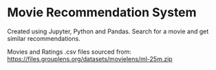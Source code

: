 # Movie Recommendation System

Created using Jupyter, Python and Pandas. Search for a movie and get similar recommendations. 

Movies and Ratings .csv files sourced from: https://files.grouplens.org/datasets/movielens/ml-25m.zip
